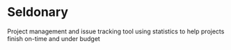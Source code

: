 # Seldonary
Project management and issue tracking tool using statistics to help projects finish on-time and under budget
